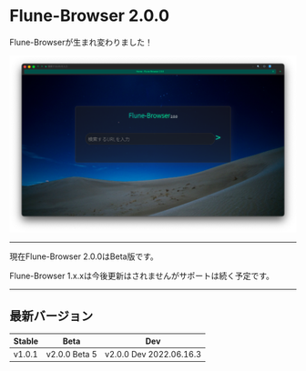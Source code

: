 # Flune-Browser 2.0.0
Flune-Browserが生まれ変わりました！

![](./other_data/screenshot-2.0.0-beta6.png)


---

現在Flune-Browser 2.0.0はBeta版です。

Flune-Browser 1.x.xは今後更新はされませんがサポートは続く予定です。

---

## 最新バージョン
|Stable|     Beta    |          Dev          |
|------|-------------|-----------------------|
|v1.0.1|v2.0.0 Beta 5|v2.0.0 Dev 2022.06.16.3|
